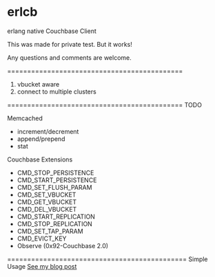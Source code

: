 erlcb
=====

erlang native Couchbase Client

This was made for private test. But it works!

Any questions and comments are welcome.

============================================

1. vbucket aware
2. connect to multiple clusters

============================================
TODO

Memcached
- increment/decrement
- append/prepend
- stat

Couchbase Extensions
- CMD_STOP_PERSISTENCE
- CMD_START_PERSISTENCE
- CMD_SET_FLUSH_PARAM
- CMD_SET_VBUCKET
- CMD_GET_VBUCKET
- CMD_DEL_VBUCKET
- CMD_START_REPLICATION
- CMD_STOP_REPLICATION
- CMD_SET_TAP_PARAM
- CMD_EVICT_KEY
- Observe (0x92-Couchbase 2.0)

=============================================
Simple Usage
  [See my blog post][1]
  
[1]: http://my-erlang.blogspot.kr/2012/12/erlcb-usages-couchbase-client-for-erlang.html
